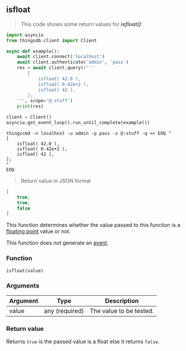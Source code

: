 ## isfloat

> This code shows some return values for ***isfloat()***:

```python
import asyncio
from thingsdb.client import Client

async def example():
    await client.connect('localhost')
    await client.authenticate('admin', 'pass')
    res = await client.query(r'''
        [
            isfloat( 42.0 ),
            isfloat( 0.42e+2 ),
            isfloat( 42 ),
        ];
    ''', scope='@:stuff')
    print(res)

client = Client()
asyncio.get_event_loop().run_until_complete(example())
```

```shell
thingscmd -n localhost -u admin -p pass -s @:stuff -q << EOQ "
[
    isfloat( 42.0 ),
    isfloat( 0.42e+2 ),
    isfloat( 42 ),
];
"
EOQ
```

> Return value in JSON format

```json
[
    true,
    true,
    false
]
```

This function determines whether the value passed to this function
is a [floating point](#floating-point) value or not.

This function does *not* generate an [event](#events).

### Function
`isfloat(value)`

### Arguments
Argument | Type | Description
-------- | ---- | -----------
value | any (required) | The value to be tested.

### Return value
Returns `true` is the passed value is a float else it returns `false`.
